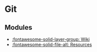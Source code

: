 Git
===

Modules
---

- [:fontawesome-solid-layer-group: Wiki](wiki/index.md)
- [:fontawesome-solid-file-alt: Resources](resources.md)
